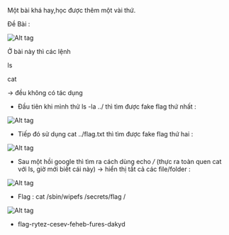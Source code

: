 Một bài khá hay,học được thêm một vài thứ.

Đề Bài :

![Alt tag](https://github.com/kuqadk3/CTF-and-Learning/blob/master/SQUARECTF/password-checker/de_bai.PNG)

Ở bài này thì các lệnh 

ls

cat

-> đều không có tác dụng

- Đầu tiên khi mình thử ls -la ../ thì tìm được fake flag thứ nhất :

![Alt tag](https://github.com/kuqadk3/CTF-and-Learning/blob/master/SQUARECTF/password-checker/ls.PNG)

- Tiếp đó sử dụng cat ../flag.txt thì tìm được fake flag thứ hai :

![Alt tag](https://github.com/kuqadk3/CTF-and-Learning/blob/master/SQUARECTF/password-checker/fake.PNG)

- Sau một hồi google thì tìm ra cách dùng echo */* (thực ra toàn quen cat với ls, giờ mới biết cái này) -> hiển thị tất cả các file/folder :

![Alt tag](https://github.com/kuqadk3/CTF-and-Learning/blob/master/SQUARECTF/password-checker/flag.PNG)

- Flag : cat /sbin/wipefs /secrets/flag /

![Alt tag](https://github.com/kuqadk3/CTF-and-Learning/blob/master/SQUARECTF/password-checker/final.PNG)

- flag-rytez-cesev-feheb-fures-dakyd
